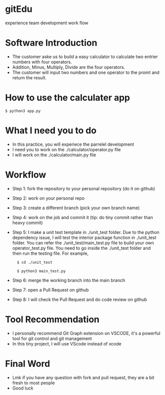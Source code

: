 # gitEdu
experience team development work flow

# Software Introduction
- The customer aske us to build a easy calculator to calculate two entrier numbers with four operators.
- Addition, Minus, Multiply, Divide are the four operators.
- The customer will input two numbers and one operator to the promt and return the result.

# How to use the calculater app
    $ python3 app.py


# What I need you to do
- In this practice, you will experiece the parrelel development   
- I need you to work on the ./calculator/operator.py file   
- I will work on the ./calculator/main.py file 

# Workflow
- Step 1: fork the repository to your personal repository (do it on github)
- Step 2: work on your personal repo  
- Step 3: create a different branch (pick your own branch name)
- Step 4: work on the job and commit it (tip: do tiny commit rather than heavy commit)
- Step 5: I make a unit test template in ./unit_test folder. Due to the python dependency issue, I will test the interior package function in ./unit_test folder. You can refer the ./unit_test/main_test.py file to build your own operator_test.py file. You need to go inside the ./unit_test folder and then run the testing file. For example, 

        $ cd ./unit_test 
        
        $ python3 main_test.py
        
- Step 6: merge the working branch into the main branch
- Step 7: open a Pull Request on github 
- Step 8: I will check the Pull Request and do code review on github

# Tool Recommendation
- I personally recommend Git Graph extension on VSCODE, it's a powerful tool for git control and git management
- In this tiny project, I will use VScode instead of xcode   

# Final Word  
- Lmk if you have any question with fork and pull request, they are a bit fresh to most people
- Good luck
